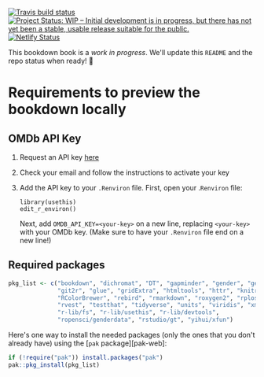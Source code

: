   [![Travis build status](https://travis-ci.org/rstudio-education/stat545-reboot.svg?branch=master)](https://travis-ci.org/rstudio-education/stat545-reboot) [![Project Status: WIP – Initial development is in progress, but there has not yet been a stable, usable release suitable for the public.](http://www.repostatus.org/badges/latest/wip.svg)](http://www.repostatus.org/#wip) [![Netlify Status](https://api.netlify.com/api/v1/badges/82ff5a18-8a13-4f25-b688-230b04bc5664/deploy-status)](https://app.netlify.com/sites/gracious-allen-b2d17f/deploys)

This bookdown book is a *work in progress*. We'll update this `README` and the repo status when ready! :rocket:


# Requirements to preview the bookdown locally 

## OMDb API Key

1. Request an API key [here](https://www.omdbapi.com/apikey.aspx)
1. Check your email and follow the instructions to activate your key
1. Add the API key to your `.Renviron` file. First, open your .`Renviron` file:
  
    ```{r eval = FALSE}
    library(usethis)
    edit_r_environ()
    ```
    
    Next, add `OMDB_API_KEY=<your-key>` on a new line, replacing `<your-key>` with your OMDb key. (Make sure to have your `.Renviron` file end on a new line!)
    
## Required packages

```r
pkg_list <- c("bookdown", "dichromat", "DT", "gapminder", "gender", "geonames",
              "git2r", "glue", "gridExtra", "htmltools", "httr", "knitr", 
              "RColorBrewer", "rebird", "rmarkdown", "roxygen2", "rplos",
              "rvest", "testthat", "tidyverse", "units", "viridis", "xml2",
              "r-lib/fs", "r-lib/usethis", "r-lib/devtools", 
              "ropensci/genderdata", "rstudio/gt", "yihui/xfun")
```

Here's one way to install the needed packages (only the ones that you don't already have) using the [`pak` package][pak-web]:

```r
if (!require("pak")) install.packages("pak")
pak::pkg_install(pkg_list)
```

<!--TODO: Add a second option using the `renv` package. -->


    